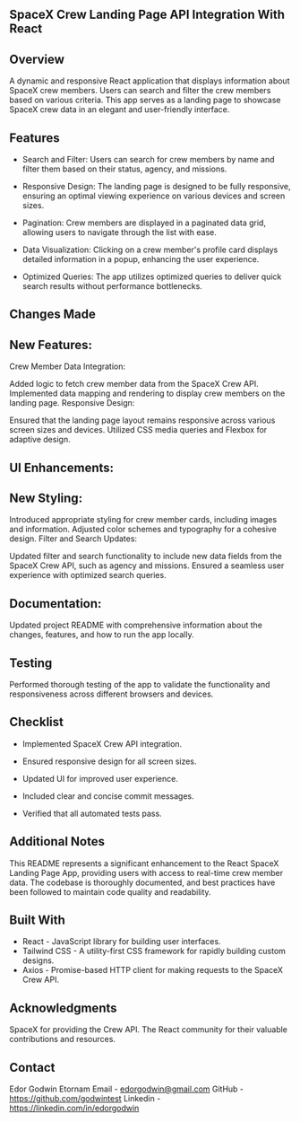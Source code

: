 ## SpaceX Crew Landing Page API Integration With React

## Overview

A dynamic and responsive React application that displays information about SpaceX crew members. Users can search and filter the crew members based on various criteria. This app serves as a landing page to showcase SpaceX crew data in an elegant and user-friendly interface.


## Features

 * Search and Filter: Users can search for crew members by name and filter them based on their status, agency, and missions.

* Responsive Design: The landing page is designed to be fully responsive, ensuring an optimal viewing experience on various devices and screen sizes.

* Pagination: Crew members are displayed in a paginated data grid, allowing users to navigate through the list with ease.

* Data Visualization: Clicking on a crew member's profile card displays detailed information in a popup, enhancing the user experience.

* Optimized Queries: The app utilizes optimized queries to deliver quick search results without performance bottlenecks.

## Changes Made

## New Features:
Crew Member Data Integration:

Added logic to fetch crew member data from the SpaceX Crew API.
Implemented data mapping and rendering to display crew members on the landing page.
Responsive Design:

Ensured that the landing page layout remains responsive across various screen sizes and devices.
Utilized CSS media queries and Flexbox for adaptive design.

## UI Enhancements:

## New Styling:

Introduced appropriate styling for crew member cards, including images and information.
Adjusted color schemes and typography for a cohesive design.
Filter and Search Updates:

Updated filter and search functionality to include new data fields from the SpaceX Crew API, such as agency and missions.
Ensured a seamless user experience with optimized search queries.

## Documentation:
Updated project README with comprehensive information about the changes, features, and how to run the app locally.

## Testing
Performed thorough testing of the app to validate the functionality and responsiveness across different browsers and devices.

## Checklist

* Implemented SpaceX Crew API integration.

* Ensured responsive design for all screen sizes.

* Updated UI for improved user experience.

* Included clear and concise commit messages.

* Verified that all automated tests pass.

## Additional Notes
This README represents a significant enhancement to the React SpaceX Landing Page App, providing users with access to real-time crew member data. The codebase is thoroughly documented, and best practices have been followed to maintain code quality and readability.

## Built With

* React - JavaScript library for building user interfaces.
* Tailwind CSS - A utility-first CSS framework for rapidly building custom designs.
* Axios - Promise-based HTTP client for making requests to the SpaceX Crew API.

## Acknowledgments

SpaceX for providing the Crew API.
The React community for their valuable contributions and resources.


## Contact
Edor Godwin Etornam 
Email - edorgodwin@gmail.com
GitHub - https://github.com/godwintest
Linkedin - https://linkedin.com/in/edorgodwin
